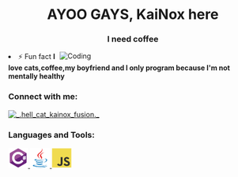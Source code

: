 <h1 align="center">AYOO GAYS, KaiNox here </h1>
<h3 align="center">I need coffee</h3>
<img align="right" alt="Coding" width="400" src="https://media.tenor.com/nudoGrOfqiUAAAAC/coffee-cat.gif")

- ⚡ Fun fact **I love cats,coffee,my boyfriend and I only program because I'm not mentally healthy**

<h3 align="left">Connect with me:</h3>
<p align="left">
<a href="https://discord.gg/_.hell_cat_kainox_fusion._" target="blank"><img align="center" src="https://raw.githubusercontent.com/rahuldkjain/github-profile-readme-generator/master/src/images/icons/Social/discord.svg" alt="_.hell_cat_kainox_fusion._" height="30" width="40" /></a>
</p>

<h3 align="left">Languages and Tools:</h3>
<p align="left"> <a href="https://www.w3schools.com/cs/" target="_blank" rel="noreferrer"> <img src="https://raw.githubusercontent.com/devicons/devicon/master/icons/csharp/csharp-original.svg" alt="csharp" width="40" height="40"/> </a> <a href="https://www.java.com" target="_blank" rel="noreferrer"> <img src="https://raw.githubusercontent.com/devicons/devicon/master/icons/java/java-original.svg" alt="java" width="40" height="40"/> </a> <a href="https://developer.mozilla.org/en-US/docs/Web/JavaScript" target="_blank" rel="noreferrer"> <img src="https://raw.githubusercontent.com/devicons/devicon/master/icons/javascript/javascript-original.svg" alt="javascript" width="40" height="40"/> </a> </p>
